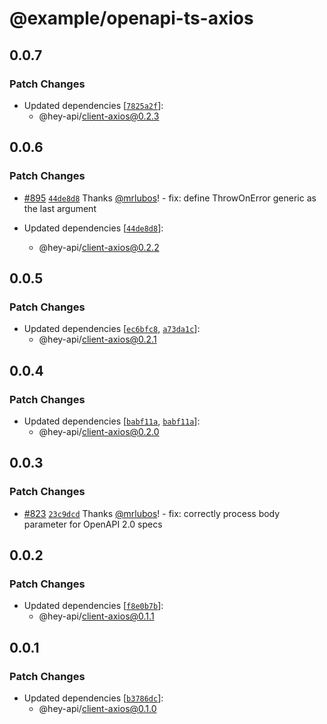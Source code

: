 # @example/openapi-ts-axios

## 0.0.7

### Patch Changes

- Updated dependencies [[`7825a2f`](https://github.com/hey-api/openapi-ts/commit/7825a2fba566a76c63775172ef0569ef375406b6)]:
  - @hey-api/client-axios@0.2.3

## 0.0.6

### Patch Changes

- [#895](https://github.com/hey-api/openapi-ts/pull/895) [`44de8d8`](https://github.com/hey-api/openapi-ts/commit/44de8d89556b3abf48acc4e23c9b9c198059c757) Thanks [@mrlubos](https://github.com/mrlubos)! - fix: define ThrowOnError generic as the last argument

- Updated dependencies [[`44de8d8`](https://github.com/hey-api/openapi-ts/commit/44de8d89556b3abf48acc4e23c9b9c198059c757)]:
  - @hey-api/client-axios@0.2.2

## 0.0.5

### Patch Changes

- Updated dependencies [[`ec6bfc8`](https://github.com/hey-api/openapi-ts/commit/ec6bfc8292cce7663dfc6e0fcd89b44c56f08bb4), [`a73da1c`](https://github.com/hey-api/openapi-ts/commit/a73da1c854503246b6c58f1abea5dd77727eedca)]:
  - @hey-api/client-axios@0.2.1

## 0.0.4

### Patch Changes

- Updated dependencies [[`babf11a`](https://github.com/hey-api/openapi-ts/commit/babf11ae082af642ac71cfee9c523cc976132a50), [`babf11a`](https://github.com/hey-api/openapi-ts/commit/babf11ae082af642ac71cfee9c523cc976132a50)]:
  - @hey-api/client-axios@0.2.0

## 0.0.3

### Patch Changes

- [#823](https://github.com/hey-api/openapi-ts/pull/823) [`23c9dcd`](https://github.com/hey-api/openapi-ts/commit/23c9dcd5de19de62d745cc539674c815b2588cd2) Thanks [@mrlubos](https://github.com/mrlubos)! - fix: correctly process body parameter for OpenAPI 2.0 specs

## 0.0.2

### Patch Changes

- Updated dependencies [[`f8e0b7b`](https://github.com/hey-api/openapi-ts/commit/f8e0b7b7ab5cbd673ca13a21fd1180194558c7f5)]:
  - @hey-api/client-axios@0.1.1

## 0.0.1

### Patch Changes

- Updated dependencies [[`b3786dc`](https://github.com/hey-api/openapi-ts/commit/b3786dc6749d8d4ae26bb63322e124663f881741)]:
  - @hey-api/client-axios@0.1.0
